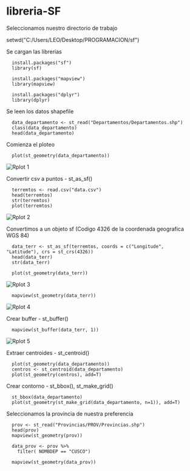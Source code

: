 # libreria-SF

Seleccionamos nuestro directorio de trabajo

setwd("C:/Users/LEO/Desktop/PROGRAMACION/sf")

Se cargan las librerías

      install.packages("sf")
      library(sf)

      install.packages("mapview")
      library(mapview)

      install.packages("dplyr")
      library(dplyr)

Se leen los datos shapefile

      data_departamento <- st_read("Departamentos/Departamentos.shp")
      class(data_departamento)
      head(data_departamento)

  Comienza el ploteo
  
      plot(st_geometry(data_departamento))

![Rplot 1](https://user-images.githubusercontent.com/77855207/108009675-30a68700-6fd1-11eb-8f94-b08a0013d613.png)

 Convertir csv a puntos - st_as_sf()
 
      terremtos <- read.csv("data.csv")
      head(terremtos)
      str(terremtos)
      plot(terremtos)
![Rplot 2](https://user-images.githubusercontent.com/77855207/108010363-aeb75d80-6fd2-11eb-8db7-62ce4a520e76.png)

 Convertimos a un objeto sf
 (Codigo 4326 de la coordenada geografica WGS 84)
 
      data_terr <- st_as_sf(terremtos, coords = c("Longitude", "Latitude"), crs = st_crs(4326))
      head(data_terr)
      str(data_terr)

      plot(st_geometry(data_terr))
![Rplot 3](https://user-images.githubusercontent.com/77855207/108010435-da3a4800-6fd2-11eb-93ed-2b3920b3d0b8.png)

      mapview(st_geometry(data_terr))
      
![Rplot 4](https://user-images.githubusercontent.com/77855207/108011641-82e9a700-6fd5-11eb-9042-e61b978b87bd.png)

 Crear buffer - st_buffer()
 
      mapview(st_buffer(data_terr, 1))
      
![Rplot 5](https://user-images.githubusercontent.com/77855207/108011986-40749a00-6fd6-11eb-8558-a0f2492aa82e.png)

 Extraer centroides - st_centroid()
 
      plot(st_geometry(data_departamento))
      centros <- st_centroid(data_departamento)
      plot(st_geometry(centros), add=T)

Crear contorno - st_bbox(), st_make_grid()

      st_bbox(data_departamento)
      plot(st_geometry(st_make_grid(data_departamento, n=1)), add=T)

Seleccionamos la provincia de nuestra preferencia

      prov <- st_read("Provincias/PROV/Provincias.shp")
      head(prov)
      mapview(st_geometry(prov))

      data_prov <- prov %>%
        filter( NOMBDEP == "CUSCO")

      mapview(st_geometry(data_prov))

